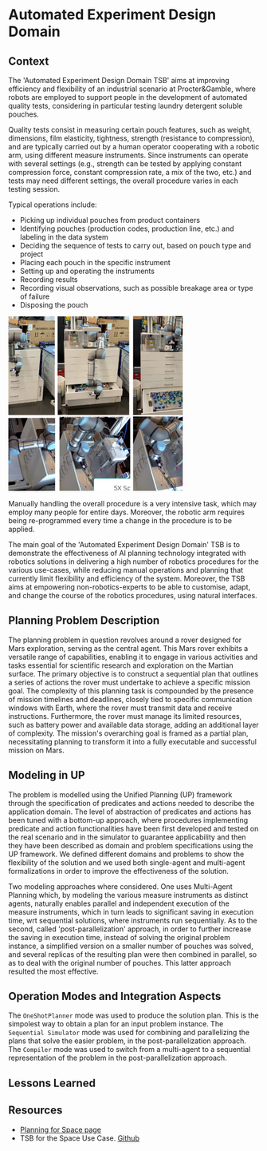 # Automated Experiment Design Domain

## Context

The 'Automated Experiment Design Domain TSB' aims at improving efficiency and flexibility of an industrial scenario at Procter&Gamble, where robots are employed to support people in the development of automated quality tests, considering in particular testing laundry detergent soluble pouches. 

Quality tests consist in measuring certain pouch features, such as weight, dimensions, film elasticity, tightness, strength (resistance to compression), and are typically carried out by a human operator cooperating with a robotic arm, using different measure instruments. Since instruments can operate with several settings (e.g., strength can be tested by applying constant compression force, constant compression rate, a mix of the two, etc.) and tests may need different settings, the overall procedure varies in each testing session.

Typical operations include:
- Picking up individual pouches from product containers
- Identifying pouches (production codes, production line, etc.) and labeling in the data system
- Deciding the sequence of tests to carry out, based on pouch type and project
- Placing each pouch in the specific instrument
- Setting up and operating the instruments
- Recording results
- Recording visual observations, such as possible breakage area or type of failure
- Disposing the pouch

<img src='img/automated-experiments.png' width='350'>
<!--![Automated Experiments](img/automated-experiments.png | width="100")-->

Manually handling the overall procedure is a very intensive task, which may employ many people for entire days. Moreover, the robotic arm requires being re-programmed every time a change in the procedure is to be applied. 

The main goal of the 'Automated Experiment Design Domain' TSB is to demonstrate the effectiveness of AI planning technology integrated with robotics solutions in delivering a high number of robotics procedures for the various use-cases, while reducing manual operations and planning that currently limit flexibility and efficiency of the system. Moreover, the TSB aims at empowering non-robotics-experts to be able to customise, adapt, and change the course of the robotics procedures, using natural interfaces.

## Planning Problem Description

The planning problem in question revolves around a rover designed for Mars exploration, serving as the central agent. This Mars rover exhibits a versatile range of capabilities, enabling it to engage in various activities and tasks essential for scientific research and exploration on the Martian surface. The primary objective is to construct a sequential plan that outlines a series of actions the rover must undertake to achieve a specific mission goal. The complexity of this planning task is compounded by the presence of mission timelines and deadlines, closely tied to specific communication windows with Earth, where the rover must transmit data and receive instructions. Furthermore, the rover must manage its limited resources, such as battery power and available data storage, adding an additional layer of complexity. The mission's overarching goal is framed as a partial plan, necessitating planning to transform it into a fully executable and successful mission on Mars.

## Modeling in UP

The problem is modelled using the Unified Planning (UP) framework through the specification of predicates and actions needed to describe the application domain. The level of abstraction of predicates and actions has been tuned with a bottom-up approach, where procedures implementing predicate and action functionalities have been first developed and tested on the real scenario and in the simulator to guarantee applicability and then they have been described as domain and problem specifications using the UP framework. We defined different domains and problems to show the flexibility of the solution and we used both single-agent and multi-agent formalizations in order to improve the effectiveness of the solution.

Two modeling approaches where considered. One uses Multi-Agent Planning which, by modeling the various measure instruments as distinct agents, 
naturally enables parallel and independent execution of the measure instruments, which in turn leads to significant saving in execution time, wrt sequential solutions, where instruments run sequentially.  As to the second, called 'post-parallelization' approach, in order to further increase the saving in execution time, instead of solving the original problem instance, a simplified version on a smaller number of pouches was solved, and several replicas of the resulting plan were then combined in parallel, so as to deal with the original number of pouches. This latter approach resulted the most effective.

## Operation Modes and Integration Aspects

The `OneShotPlanner` mode was used to produce the solution plan. This is the simpolest way to obtain a plan for an input problem instance. 
The `Sequential Simulator` mode was used for combining and parallelizing the plans that solve the easier problem, in the post-parallelization approach. The `Compiler` mode was used to switch from a multi-agent to a sequential representation of the problem in the post-parallelization approach.



## Lessons Learned


## Resources

- [Planning for Space page](https://www.ai4europe.eu/business-and-industry/case-studies/planning-space)
- TSB for the Space Use Case. [Github](https://github.com/aiplan4eu/tsb-space)
